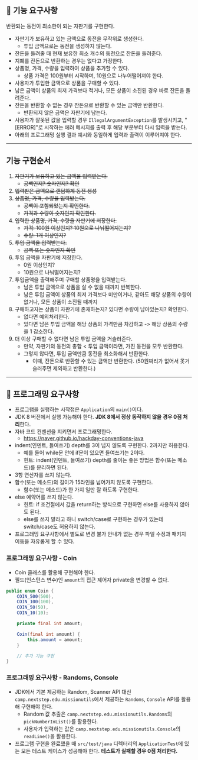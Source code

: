 ## 🚀 기능 요구사항

반환되는 동전이 최소한이 되는 자판기를 구현한다.

- 자판기가 보유하고 있는 금액으로 동전을 무작위로 생성한다.
    - 투입 금액으로는 동전을 생성하지 않는다.
- 잔돈을 돌려줄 때 현재 보유한 최소 개수의 동전으로 잔돈을 돌려준다.
- 지폐를 잔돈으로 반환하는 경우는 없다고 가정한다.
- 상품명, 가격, 수량을 입력하여 상품을 추가할 수 있다.
    - 상품 가격은 100원부터 시작하며, 10원으로 나누어떨어져야 한다.
- 사용자가 투입한 금액으로 상품을 구매할 수 있다.
- 남은 금액이 상품의 최저 가격보다 적거나, 모든 상품이 소진된 경우 바로 잔돈을 돌려준다.
- 잔돈을 반환할 수 없는 경우 잔돈으로 반환할 수 있는 금액만 반환한다.
    - 반환되지 않은 금액은 자판기에 남는다.
- 사용자가 잘못된 값을 입력할 경우 `IllegalArgumentException`를 발생시키고, "[ERROR]"로 시작하는 에러 메시지를 출력 후 해당 부분부터 다시 입력을 받는다.
- 아래의 프로그래밍 실행 결과 예시와 동일하게 입력과 출력이 이루어져야 한다.

---

## 기능 구현순서
1. ~~자판기가 보유하고 있는 금액을 입력받는다.~~
   - ~~공백인지? 숫자인지? 확인~~
2. ~~입력받은 금액으로 랜덤하게 동전 생성~~
3. ~~상품명, 가격, 수량을 입력받는다.~~
   - ~~공백이 포함되었는지 확인한다.~~
   - ~~가격과 수량이 숫자인지 확인한다.~~
4. ~~입력한 상품명, 가격, 수량을 자판기에 저장한다.~~
   - ~~가격: 100원 이상인지? 10원으로 나눠떨어지는지?~~
   - ~~수량: 1개 이상인지?~~
5. ~~투입 금액을 입력받는다.~~
   - ~~공백 또는 숫자인지 확인~~
6. 투입 금액을 자판기에 저장한다.
   - 0원 이상인지?
   - 10원으로 나눠떨어지는지?
6. 투입금액을 출력해주며 구매할 상품명을 입력받는다.
   - 남은 투입 금액으로 상품을 살 수 없을 때까지 반복한다.
   - 남은 투입 금액이 상품의 최저 가격보다 미만이거나, 같아도 해당 상품의 수량이 없거나, 모든 상품이 소진될 때까지
7. 구매하고자는 상품이 자판기에 존재하는지? 있다면 수량이 남아있는지? 확인한다.
   - 없다면 예외처리한다.
   - 있다면 남은 투입 금액을 해당 상품의 가격만큼 차감하고 -> 해당 상품의 수량을 1 감소한다.
8. 더 이상 구매할 수 없다면 남은 투입 금액을 거슬러준다.
   - 만약, 자판기의 동전의 총합 < 투입 금액이라면, 가진 동전을 모두 반환한다.
   - 그렇지 않다면, 투입 금액만큼 동전을 최소화해서 반환한다.
     - 이때, 잔돈으로 반환할 수 있는 금액만 반환한다. (50원짜리가 없어서 못거슬러주면 제외하고 반환한다.)
---

## 🎱 프로그래밍 요구사항

- 프로그램을 실행하는 시작점은 `Application`의 `main()`이다.
- JDK 8 버전에서 실행 가능해야 한다. **JDK 8에서 정상 동작하지 않을 경우 0점 처리**한다.
- 자바 코드 컨벤션을 지키면서 프로그래밍한다.
    - https://naver.github.io/hackday-conventions-java
- indent(인덴트, 들여쓰기) depth를 3이 넘지 않도록 구현한다. 2까지만 허용한다.
    - 예를 들어 while문 안에 if문이 있으면 들여쓰기는 2이다.
    - 힌트: indent(인덴트, 들여쓰기) depth를 줄이는 좋은 방법은 함수(또는 메소드)를 분리하면 된다.
- 3항 연산자를 쓰지 않는다.
- 함수(또는 메소드)의 길이가 15라인을 넘어가지 않도록 구현한다.
    - 함수(또는 메소드)가 한 가지 일만 잘 하도록 구현한다.
- else 예약어를 쓰지 않는다.
    - 힌트: if 조건절에서 값을 return하는 방식으로 구현하면 else를 사용하지 않아도 된다.
    - else를 쓰지 말라고 하니 switch/case로 구현하는 경우가 있는데 switch/case도 허용하지 않는다.
- 프로그래밍 요구사항에서 별도로 변경 불가 안내가 없는 경우 파일 수정과 패키지 이동을 자유롭게 할 수 있다.

### 프로그래밍 요구사항 - Coin

- Coin 클래스를 활용해 구현해야 한다.
- 필드(인스턴스 변수)인 `amount`의 접근 제어자 private을 변경할 수 없다.

```java
public enum Coin {
    COIN_500(500),
    COIN_100(100),
    COIN_50(50),
    COIN_10(10);

    private final int amount;

    Coin(final int amount) {
        this.amount = amount;
    }

    // 추가 기능 구현
}
```

### 프로그래밍 요구사항 - Randoms, Console

- JDK에서 기본 제공하는 Random, Scanner API 대신 `camp.nextstep.edu.missionutils`에서 제공하는 `Randoms`, `Console` API를 활용해 구현해야 한다.
    - Random 값 추출은 `camp.nextstep.edu.missionutils.Randoms`의 `pickNumberInList()`를 활용한다.
    - 사용자가 입력하는 값은 `camp.nextstep.edu.missionutils.Console`의 `readLine()`을 활용한다.
- 프로그램 구현을 완료했을 때 `src/test/java` 디렉터리의 `ApplicationTest`에 있는 모든 테스트 케이스가 성공해야 한다. **테스트가 실패할 경우 0점 처리한다.**